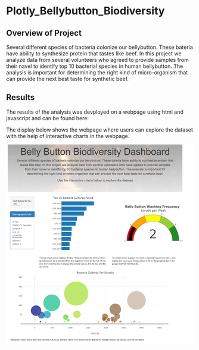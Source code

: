 # Plotly_Bellybutton_Biodiversity

## Overview of Project
Several different species of bacteria colonize our bellybutton. These bateria have ability to synthesize protein that tastes like beef. In this project we analyze data from several volunteers who agreed to provide samples from their navel to identify top 10 bacterial species in human bellybutton. The analysis is important for determining the right kind of micro-organism that can provide the next best taste for synthetic beef.

## Results
The results of the analysis was devployed on a webpage using html and javascript and can be found here: 

The display below shows the webpage where users can explore the dataset with the help of interactive charts in the webpage.

![Figure1](/images/bellybutton_dashboard.png)




